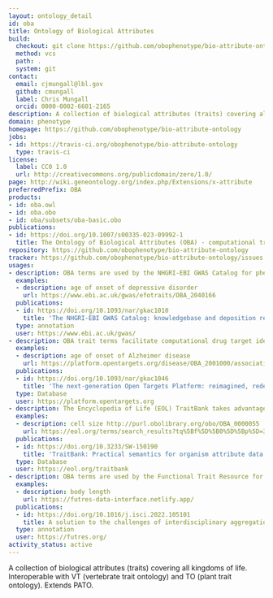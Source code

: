 ```yaml
---
layout: ontology_detail
id: oba
title: Ontology of Biological Attributes
build:
  checkout: git clone https://github.com/obophenotype/bio-attribute-ontology.git
  method: vcs
  path: .
  system: git
contact:
  email: cjmungall@lbl.gov
  github: cmungall
  label: Chris Mungall
  orcid: 0000-0002-6601-2165
description: A collection of biological attributes (traits) covering all kingdoms of life.
domain: phenotype
homepage: https://github.com/obophenotype/bio-attribute-ontology
jobs:
- id: https://travis-ci.org/obophenotype/bio-attribute-ontology
  type: travis-ci
license:
  label: CC0 1.0
  url: http://creativecommons.org/publicdomain/zero/1.0/
page: http://wiki.geneontology.org/index.php/Extensions/x-attribute
preferredPrefix: OBA
products:
- id: oba.owl
- id: oba.obo
- id: oba/subsets/oba-basic.obo
publications:
- id: https://doi.org/10.1007/s00335-023-09992-1
  title: The Ontology of Biological Attributes (OBA) - computational traits for the life sciences
repository: https://github.com/obophenotype/bio-attribute-ontology
tracker: https://github.com/obophenotype/bio-attribute-ontology/issues
usages:
- description: OBA terms are used by the NHGRI-EBI GWAS Catalog for phenotypic trait annotation.
  examples:
  - description: age of onset of depressive disorder
    url: https://www.ebi.ac.uk/gwas/efotraits/OBA_2040166
  publications:
  - id: https://doi.org/10.1093/nar/gkac1010
    title: 'The NHGRI-EBI GWAS Catalog: knowledgebase and deposition resource'
  type: annotation
  user: https://www.ebi.ac.uk/gwas/
- description: OBA trait terms facilitate computational drug target identification via the Open Targets Platform.
  examples:
  - description: age of onset of Alzheimer disease
    url: https://platform.opentargets.org/disease/OBA_2001000/associations
  publications:
  - id: https://doi.org/10.1093/nar/gkac1046
    title: 'The next-generation Open Targets Platform: reimagined, redesigned, rebuilt'
  type: Database
  user: https://platform.opentargets.org
- description: The Encyclopedia of Life (EOL) TraitBank takes advantage of the well-axiomatised OBA terms to infer traits in biodiversity data and to improve their search functionality.
  examples:
  - description: cell size http://purl.obolibrary.org/obo/OBA_0000055
    url: https://eol.org/terms/search_results?tq%5Bf%5D%5B0%5D%5Bp%5D=380&tq%5Br%5D=record
  publications:
  - id: https://doi.org/10.3233/SW-150190
    title: 'TraitBank: Practical semantics for organism attribute data'
  type: Database
  user: https://eol.org/traitbank
- description: OBA terms are used by the Functional Trait Resource for Environmental Studies (FuTRES) for the annotation of measurable traits in vertebrates.
  examples:
  - description: body length
    url: https://futres-data-interface.netlify.app/
  publications:
  - id: https://doi.org/10.1016/j.isci.2022.105101
    title: A solution to the challenges of interdisciplinary aggregation and use of specimen-level trait data
  type: annotation
  user: https://futres.org/
activity_status: active
---
```


A collection of biological attributes (traits) covering all kingdoms of life.
Interoperable with VT (vertebrate trait ontology) and TO (plant trait
ontology). Extends PATO.
